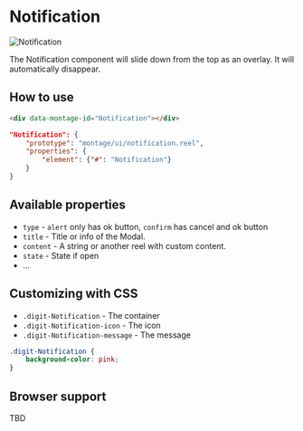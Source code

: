 # Notification

![Notification](https://raw.github.com/montagejs/digit/master/notification.reel/screenshot.png)

The Notification component will slide down from the top as an overlay. It will automatically disappear.

## How to use

```html
<div data-montage-id="Notification"></div>
```

```json
"Notification": {
    "prototype": "montage/ui/notification.reel",
    "properties": {
        "element": {"#": "Notification"}
    }
}
```


## Available properties

* `type` - `alert` only has ok button, `confirm` has cancel and ok button
* `title` - Title or info of the Modal.
* `content` - A string or another reel with custom content.
* `state` - State if open
* ...


## Customizing with CSS

* `.digit-Notification` - The container
* `.digit-Notification-icon` - The icon
* `.digit-Notification-message` - The message

```css
.digit-Notification {
    background-color: pink;
}
```



## Browser support

TBD
